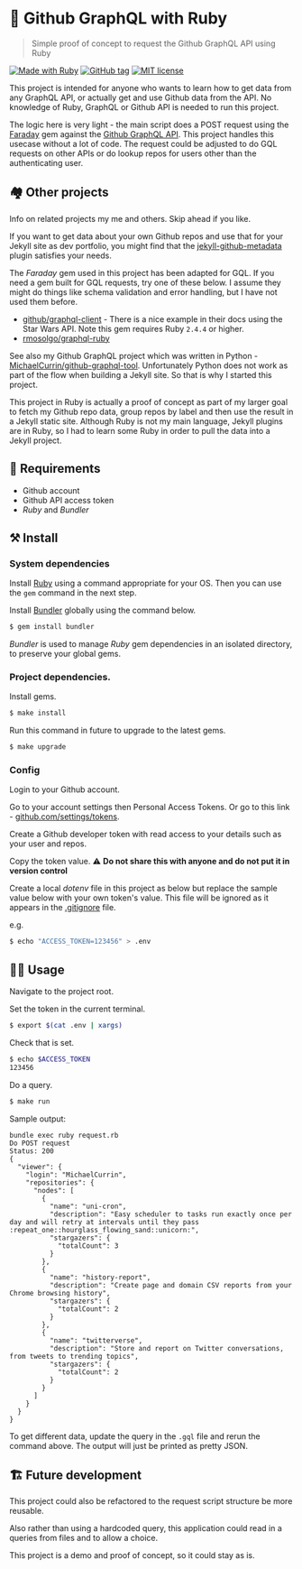 # 💎 Github GraphQL with Ruby
> Simple proof of concept to request the Github GraphQL API using Ruby

[![Made with Ruby](https://img.shields.io/badge/Made%20with-Ruby-blue.svg)](https://www.ruby-lang.org)
[![GitHub tag](https://img.shields.io/github/tag/MichaelCurrin/github-gql-ruby.svg)](https://GitHub.com/MichaelCurrin/github-gql-ruby/tags/)
[![MIT license](https://img.shields.io/badge/License-MIT-blue.svg)](https://github.com/MichaelCurrin/gihhub-gql-ruby/blob/master/LICENSE)

This project is intended for anyone who wants to learn how to get data from any GraphQL API, or actually get and use Github data from the API. No knowledge of Ruby, GraphQL or Github API is needed to run this project.

The logic here is very light - the main script does a POST request using the [Faraday](https://lostisland.github.io/faraday/) gem against the [Github GraphQL API](https://developer.github.com/v4/). This project handles this usecase without a lot of code. The request could be adjusted to do GQL requests on other APIs or do lookup repos for users other than the authenticating user.


## 🏘 Other projects

Info on related projects my me and others. Skip ahead if you like.

If you want to get data about your own Github repos and use that for your Jekyll site as dev portfolio, you might find that the [jekyll-github-metadata](https://github.com/jekyll/github-metadata) plugin satisfies your needs.

The _Faraday_ gem used in this project has been adapted for GQL. If you need a gem built for GQL requests, try one of these below. I assume they might do things like schema validation and error handling, but I have not used them before.

- [github/graphql-client](https://github.com/github/graphql-client) - There is a nice example in their docs using the Star Wars API. Note this gem requires Ruby `2.4.4` or higher.
- [rmosolgo/graphql-ruby](https://github.com/rmosolgo/graphql-ruby)

See also my Github GraphQL project which was written in Python - [MichaelCurrin/github-graphql-tool](https://github.com/MichaelCurrin/github-graphql-tool). Unfortunately Python does not work as part of the flow when building a Jekyll site. So that is why I started this project.

This project in Ruby is actually a proof of concept as part of my larger goal to fetch my Github repo data, group repos by label and then use the result in a Jekyll static site. Although Ruby is not my main language, Jekyll plugins are in Ruby, so I had to learn some Ruby in order to pull the data into a Jekyll project.


## 📝 Requirements

- Github account
- Github API access token
- _Ruby_ and _Bundler_


## ⚒ Install

### System dependencies

Install [Ruby](https://www.ruby-lang.org/en/documentation/installation/#package-management-systems) using a command appropriate for your OS. Then you can use the `gem` command in the next step.

Install [Bundler](https://bundler.io/) globally using the command below.

```bash
$ gem install bundler
```

_Bundler_ is used to manage _Ruby_ gem dependencies in an isolated directory, to preserve your global gems.


### Project dependencies.

Install gems.

```bash
$ make install
```

Run this command in future to upgrade to the latest gems.

```bash
$ make upgrade
```

### Config

Login to your Github account.

Go to your account settings then Personal Access Tokens. Or go to this link - [github.com/settings/tokens](https://github.com/settings/tokens).

Create a Github developer token with read access to your details such as your user and repos.

Copy the token value. :warning: **Do not share this with anyone and do not put it in version control**

Create a local _dotenv_ file in this project as below but replace the sample value below with your own token's value. This file will be ignored as it appears in the [.gitignore](/.gitignore) file.

e.g.

```sh
$ echo "ACCESS_TOKEN=123456" > .env
```

## 🏋️‍♂️ Usage

Navigate to the project root.

Set the token in the current terminal.

```sh
$ export $(cat .env | xargs)
```

Check that is set.

```sh
$ echo $ACCESS_TOKEN
123456
```

Do a query.

```sh
$ make run
```

Sample output:

```
bundle exec ruby request.rb
Do POST request
Status: 200
{
  "viewer": {
    "login": "MichaelCurrin",
    "repositories": {
      "nodes": [
        {
          "name": "uni-cron",
          "description": "Easy scheduler to tasks run exactly once per day and will retry at intervals until they pass :repeat_one::hourglass_flowing_sand::unicorn:",
          "stargazers": {
            "totalCount": 3
          }
        },
        {
          "name": "history-report",
          "description": "Create page and domain CSV reports from your Chrome browsing history",
          "stargazers": {
            "totalCount": 2
          }
        },
        {
          "name": "twitterverse",
          "description": "Store and report on Twitter conversations, from tweets to trending topics",
          "stargazers": {
            "totalCount": 2
          }
        }
      ]
    }
  }
}
```

To get different data, update the query in the `.gql` file and rerun the command above. The output will just be printed as pretty JSON.

## 🏗 Future development

This project could also be refactored to the request script structure be more reusable.

Also rather than using a hardcoded query, this application could read in a queries from files and to allow a choice.

This project is a demo and proof of concept, so it could stay as is.
